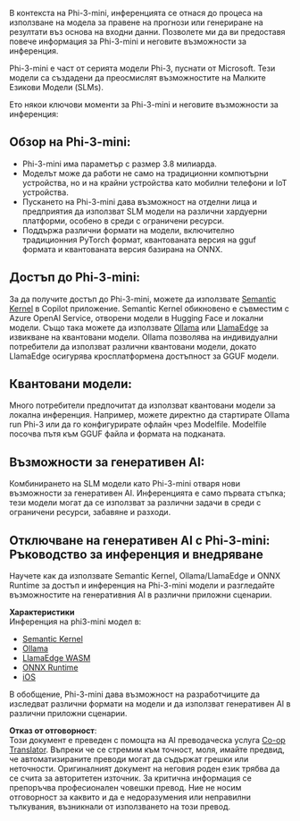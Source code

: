 <!--
CO_OP_TRANSLATOR_METADATA:
{
  "original_hash": "f1ff728038c4f554b660a36b76cbdd6e",
  "translation_date": "2025-05-09T12:33:12+00:00",
  "source_file": "md/01.Introduction/03/overview.md",
  "language_code": "bg"
}
-->
В контекста на Phi-3-mini, инференцията се отнася до процеса на използване на модела за правене на прогнози или генериране на резултати въз основа на входни данни. Позволете ми да ви предоставя повече информация за Phi-3-mini и неговите възможности за инференция.

Phi-3-mini е част от серията модели Phi-3, пуснати от Microsoft. Тези модели са създадени да преосмислят възможностите на Малките Езикови Модели (SLMs).

Ето някои ключови моменти за Phi-3-mini и неговите възможности за инференция:

## **Обзор на Phi-3-mini:**
- Phi-3-mini има параметър с размер 3.8 милиарда.
- Моделът може да работи не само на традиционни компютърни устройства, но и на крайни устройства като мобилни телефони и IoT устройства.
- Пускането на Phi-3-mini дава възможност на отделни лица и предприятия да използват SLM модели на различни хардуерни платформи, особено в среди с ограничени ресурси.
- Поддържа различни формати на модели, включително традиционния PyTorch формат, квантованата версия на gguf формата и квантованата версия базирана на ONNX.

## **Достъп до Phi-3-mini:**
За да получите достъп до Phi-3-mini, можете да използвате [Semantic Kernel](https://github.com/microsoft/SemanticKernelCookBook?WT.mc_id=aiml-138114-kinfeylo) в Copilot приложение. Semantic Kernel обикновено е съвместим с Azure OpenAI Service, отворени модели в Hugging Face и локални модели.
Също така можете да използвате [Ollama](https://ollama.com) или [LlamaEdge](https://llamaedge.com) за извикване на квантовани модели. Ollama позволява на индивидуални потребители да използват различни квантовани модели, докато LlamaEdge осигурява кросплатформена достъпност за GGUF модели.

## **Квантовани модели:**
Много потребители предпочитат да използват квантовани модели за локална инференция. Например, можете директно да стартирате Ollama run Phi-3 или да го конфигурирате офлайн чрез Modelfile. Modelfile посочва пътя към GGUF файла и формата на подканата.

## **Възможности за генеративен AI:**
Комбинирането на SLM модели като Phi-3-mini отваря нови възможности за генеративен AI. Инференцията е само първата стъпка; тези модели могат да се използват за различни задачи в среди с ограничени ресурси, забавяне и разходи.

## **Отключване на генеративен AI с Phi-3-mini: Ръководство за инференция и внедряване**  
Научете как да използвате Semantic Kernel, Ollama/LlamaEdge и ONNX Runtime за достъп и инференция на Phi-3-mini модели и разгледайте възможностите на генеративния AI в различни приложни сценарии.

**Характеристики**  
Инференция на phi3-mini модел в:

- [Semantic Kernel](https://github.com/Azure-Samples/Phi-3MiniSamples/tree/main/semantickernel?WT.mc_id=aiml-138114-kinfeylo)
- [Ollama](https://github.com/Azure-Samples/Phi-3MiniSamples/tree/main/ollama?WT.mc_id=aiml-138114-kinfeylo)
- [LlamaEdge WASM](https://github.com/Azure-Samples/Phi-3MiniSamples/tree/main/wasm?WT.mc_id=aiml-138114-kinfeylo)
- [ONNX Runtime](https://github.com/Azure-Samples/Phi-3MiniSamples/tree/main/onnx?WT.mc_id=aiml-138114-kinfeylo)
- [iOS](https://github.com/Azure-Samples/Phi-3MiniSamples/tree/main/ios?WT.mc_id=aiml-138114-kinfeylo)

В обобщение, Phi-3-mini дава възможност на разработчиците да изследват различни формати на модели и да използват генеративен AI в различни приложни сценарии.

**Отказ от отговорност**:  
Този документ е преведен с помощта на AI преводаческа услуга [Co-op Translator](https://github.com/Azure/co-op-translator). Въпреки че се стремим към точност, моля, имайте предвид, че автоматизираните преводи могат да съдържат грешки или неточности. Оригиналният документ на неговия роден език трябва да се счита за авторитетен източник. За критична информация се препоръчва професионален човешки превод. Ние не носим отговорност за каквито и да е недоразумения или неправилни тълкувания, възникнали от използването на този превод.